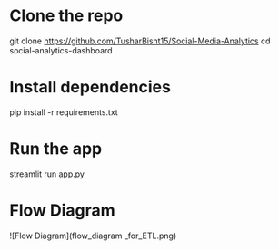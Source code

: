 # Clone the repo
git clone https://github.com/TusharBisht15/Social-Media-Analytics
cd social-analytics-dashboard

# Install dependencies
pip install -r requirements.txt

# Run the app
streamlit run app.py

# Flow Diagram 
![Flow Diagram](flow_diagram _for_ETL.png)
